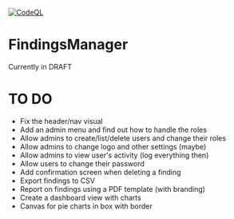 [![CodeQL](https://github.com/ob1lan/FindingsManager/actions/workflows/codeql.yml/badge.svg)](https://github.com/ob1lan/FindingsManager/actions/workflows/codeql.yml)
# FindingsManager
Currently in DRAFT
# TO DO
- Fix the header/nav visual
- Add an admin menu and find out how to handle the roles
- Allow admins to create/list/delete users and change their roles
- Allow admins to change logo and other settings (maybe)
- Allow admins to view user's activity (log everything then)
- Allow users to change their password
- Add confirmation screen when deleting a finding
- Export findings to CSV
- Report on findings using a PDF template (with branding)
- Create a dashboard view with charts
- Canvas for pie charts in box with border